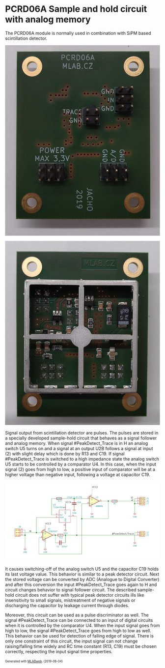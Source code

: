 <!--- PrjInfo ---> <!--- Please remove this line after manually editing --->
<!--- 00a56be08b96043df9e37d6aff7b6990 --->
<!--- Created:2019-08-04 12:46:39.528455: --->
<!--- Author:: --->
<!--- AuthorEmail:: --->
<!--- Tags:: --->
<!--- Ust:: --->
<!--- Label --->
<!--- ELabel --->
<!--- Name:PCRD06A: --->
# PCRD06A Sample and hold circuit with analog memory
<!--- LongName --->
The PCRD06A module is normally used in combination with SiPM based scintillation detector.
<!--- ELongName --->

<!--- Lead --->

<!--- ELead --->

![PCRD06A](doc/img/PCRD06A_big_top.jpg)

![PCRD06A](doc/img/PCRD06A_big_bot.jpg)

<!--- Description --->

Signal output from scintillation detector are pulses. The pulses are stored in a specially developed sample-hold circuit that behaves as a signal follower and analog memory. When signal #PeakDetect_Trace is in H an analog switch U5 turns on and a signal at an output U2B follows a signal at input (2) with slight delay which is done by R13 and C19. If signal #PeakDetect_Trace is switched to a high impedance state the analog switch U5 starts to be controlled by a comparator U4. In this case, when the input signal (2) goes from high to low, a positive input of comparator will be at a higher voltage than negative input, following a voltage at capacitor C19.

![PCRD06A](doc/img/PCRD06A_schematics.png)

It causes switching-off of the analog switch U5 and the capacitor C19 holds its last voltage value. This behavior is similar to a peak detector circuit. Next the stored voltage can be converted by ADC (Analogue to Digital Converter) and after this conversion the input #PeakDetect_Trace goes again to H and circuit changes behavior to signal follower circuit. The described sample-hold circuit does not suffer with typical peak detector circuits ills like insensitivity to small signals, mistreatment of negative signals or discharging the capacitor by leakage current through diodes.

Moreover, this circuit can be used as a pulse discriminator as well. The signal #PeakDetect_Trace can be connected to an input of digital circuits when it is controlled by the comparator U4. When the input signal goes from high to low, the signal #PeakDetect_Trace goes from high to low as well. This behavior can be used for detection of falling edge of signal. There is only one constraint of this circuit, the input signal can not change raising/falling time widely and RC time constant (R13, C19) must be chosen correctly, respecting the input signal time properties.

<!--- EDescription --->
<!--- Content --->
<!--- EContent --->
<sub><sup> Generated with [MLABweb](https://github.com/MLAB-project/MLABweb). (2019-08-04)</sup></sub>

